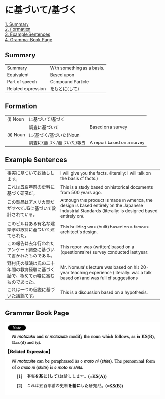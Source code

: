 # に基づいて/基づく

[1. Summary](#summary)<br>
[2. Formation](#formation)<br>
[3. Example Sentences](#example-sentences)<br>
[4. Grammar Book Page](#grammar-book-page)<br>


## Summary

<table><tr>   <td>Summary</td>   <td>With something as a basis.</td></tr><tr>   <td>Equivalent</td>   <td>Based upon</td></tr><tr>   <td>Part of speech</td>   <td>Compound Particle</td></tr><tr>   <td>Related expression</td>   <td>をもとに(して)</td></tr></table>

## Formation

<table class="table"><tbody><tr class="tr head"><td class="td"><span class="numbers">(i)</span> <span class="bold">Noun</span></td><td class="td"><span class="concept">に基づいて</span><span>/</span><span class="concept">基づく</span></td><td class="td"></td></tr><tr class="tr"><td class="td"></td><td class="td"><span>調査</span><span class="concept">に基づいて</span></td><td class="td"><span>Based on a survey</span></td></tr><tr class="tr head"><td class="td"><span class="numbers">(ii)</span> <span class="bold">Noun</span></td><td class="td"><span class="concept">に</span><span>{</span><span class="concept">基づく</span><span>/</span><span class="concept">基づいた</span><span>}Noun</span></td><td class="td"></td></tr><tr class="tr"><td class="td"></td><td class="td"><span>調査</span><span class="concept">に</span><span>{</span><span class="concept">基づく</span><span>/</span><span class="concept">基づいた</span><span>}報告</span></td><td class="td"><span>A report based on a survey</span></td></tr></tbody></table>

## Example Sentences

<table><tr>   <td>事実に基づいてお話しします。</td>   <td>I will give you the facts. (literally: I will talk on the basis of facts.)</td></tr><tr>   <td>これは五百年前の史料に基づく研究だ。</td>   <td>This is a study based on historical documents from 500 years ago.</td></tr><tr>   <td>この製品はアメリカ製だがすべてJISに基づいて設計されている。</td>   <td>Although this product is made in America, the design is based entirely on the Japanese Industrial Standards (literally: is designed based entirely on).</td></tr><tr>   <td>このビルはある有名な建築家の設計に基づいて建てられた。</td>   <td>This building was (built) based on a famous architect's design.</td></tr><tr>   <td>この報告は去年行われたアンケート調査に基づいて書かれたものである。</td>   <td>This report was (written) based on a (questionnaire) survey conducted last year.</td></tr><tr>   <td>野村氏の講演は氏の二十年間の教育経験に基づく話で、極めて示唆に富むものであった。</td>   <td>Mr. Nomura's lecture was based on his 20-year teaching experience (literally: was a talk based on) and was full of suggestions.</td></tr><tr>   <td>これは一つの仮説に基づいた議論です。</td>   <td>This is a discussion based on a hypothesis.</td></tr></table>

## Grammar Book Page

![](../img/Intermediateに基づいて／基づく.png)

